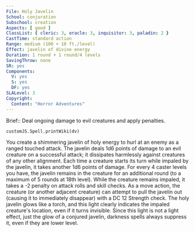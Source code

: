 ```yaml
---
File: Holy Javelin
School: conjuration
Subschool: creation
Aspects: [ good ]
ClassList: { cleric: 3, oracle: 3, inquisitor: 3, paladin: 2 }
CastTime: standard action
Range: medium (100 + 10 ft./level)
Effect: javelin of divine energy
Duration: 1 round + 1 round/4 levels
SavingThrow: none
SR: yes
Components:
  V: yes
  S: yes
  DF: yes
SLALevel: 3
Copyright:
  Content: "Horror Adventures"
---
```

Brief:: Deal ongoing damage to evil creatures and apply penalties.

```dataviewjs
customJS.Spell.printWiki(dv)
```

You create a shimmering javelin of holy energy to hurl at an enemy as a ranged touched attack. The javelin deals 1d6 points of damage to an evil creature on a successful attack; it dissipates harmlessly against creatures of any other alignment. Each time a creature starts its turn while impaled by the javelin, it takes another 1d6 points of damage. For every 4 caster levels you have, the javelin remains in the creature for an additional round (to a maximum of 5 rounds at 18th level). While the creature remains impaled, it takes a -2 penalty on attack rolls and skill checks. As a move action, the creature (or another adjacent creature)  can attempt to pull the javelin out (causing it to immediately disappear) with a DC 12 Strength check.  The holy javelin glows like a torch, and this light clearly indicates the impaled creature's location, even if it turns invisible. Since this light is not a light effect, just the glow of a conjured javelin, darkness spells always suppress it, even if they are lower level.
